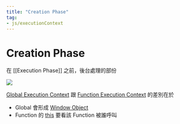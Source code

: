 ```yaml
---
title: "Creation Phase"
tag: 
- js/executionContext
---
```

# Creation Phase
在 [[Execution Phase]] 之前，後台處理的部份

![](Execution%20Context.md#^17ae59)

[Global Execution Context](Global%20Execution%20Context.md) 跟 [Function Execution Context](Function%20Execution%20Context.md) 的差別在於
- Global 會形成 [Window Object](Window%20Object.md)
- Function 的 [this](this.md) 要看該 Function 被誰呼叫
